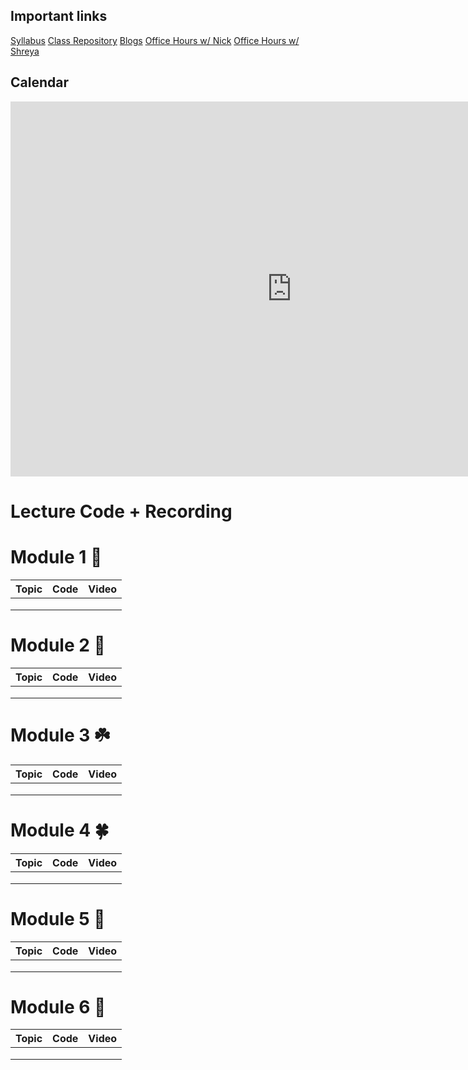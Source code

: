 ## Important links 

[Syllabus](https://drive.google.com/file/d/1GV1nO8scPDJ6YRjHhkZdivPyLsZ90CQx/view?usp=sharing)
[Class Repository](https://github.com/learn-co-students/DC-DS-111819)
[Blogs]()
[Office Hours w/ Nick]()
[Office Hours w/ Shreya](https://calendar.google.com/calendar/selfsched?sstoken=UUNaR1V6Q1drN3BZfGRlZmF1bHR8MDg3MDk5NTNhYzIyYzRmNTQ2ZGZkMTgzMTJhMzU1YmM)


## Calendar

<iframe src="https://calendar.google.com/calendar/b/1/embed?height=600&amp;wkst=1&amp;bgcolor=%23ffffff&amp;ctz=America%2FNew_York&amp;src=ZmxhdGlyb25zY2hvb2wuY29tX3NtZWE2aWE4bWluN252YWRjY2o5aWwzY2hvQGdyb3VwLmNhbGVuZGFyLmdvb2dsZS5jb20&amp;color=%234285F4&amp;mode=WEEK&amp;showNav=1&amp;showPrint=0&amp;showCalendars=0&amp;showTitle=0&amp;title" style="border-width:0" width="900" height="600" frameborder="0" scrolling="no"></iframe>

# Lecture Code + Recording
# Module 1 🌱

| Topic                                  | Code                | Video                |
|:---|:---|:---|
||||
||||
||||


# Module 2 🌿
| Topic                                  | Code                | Video                |
|:---|:---|:---|
||||
||||
||||

# Module 3 ☘️
| Topic                                  | Code                | Video                |
|:---|:---|:---|
||||
||||
||||


# Module 4 🍀
| Topic                                  | Code                | Video                |
|:---|:---|:---|
||||
||||
||||

# Module 5 🌳
| Topic                                  | Code                | Video                |
|:---|:---|:---|
||||
||||
||||

# Module 6 🦚
| Topic                                  | Code                | Video                |
|:---|:---|:---|
||||
||||
||||



